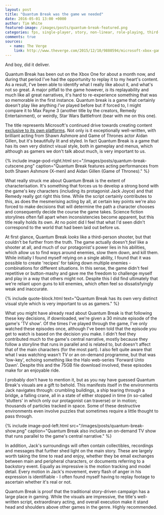 ```yaml
---
layout: post
title: "Quantum Break was the game we needed"
date: 2016-05-01 13:00 +0000
author: Tim White
featured-image: /images/posts/quantum-break-featured.png
categories: fps, single-player, story, non-linear, role-playing, third-person
comments: true
sources:
  - name: The Verge
    link: http://www.theverge.com/2015/12/10/9880594/microsoft-xbox-games-2016-interview-crackdown-3-quantum-break-recore
---
```


And boy, did it deliver.

Quantum Break has been out on the Xbox One for about a month now, and during that period I've had the opportunity to replay it to my heart's content. As a result, I've been able to identify what I really like about it, and what's not so great. A major pitfall to the game however, _is_ its replayability and much like all great narratives, it's hard to re-experience something that was so memorable in the first instance. Quantum break is a game that certainly doesn't play like anything _I've_ played before but if forced to, I might compare it to Max Payne 3 (another title by the creators, Remedy Entertainment), or weirdly, Star Wars Battlefront (bear with me on this one).

The title represents Microsoft's continued drive towards creating content [exclusive to its own platforms](http://www.theverge.com/2015/12/10/9880594/microsoft-xbox-games-2016-interview-crackdown-3-quantum-break-recore). Not only is it exceptionally well-written, with brilliant acting from Shawn Ashmore and Game of Thrones actor Aidan Gillen, but it's beautifully lit and styled. In fact Quantum Break is a game that has its own very distinct visual style, both in gameplay and menus, which although as gamers we don't talk about much, is very important to us.

{% include image-pod-right.html src="/images/posts/quantum-break-cutscene.png" caption="Quantum Break features acting performances from both Shawn Ashmore (X-men) and Aidan Gillen (Game of Thrones)." %}

What really struck me about Quantum Break is the extent of characterisation. It's something that forces us to develop a strong bond with the game's key characters (including its protagonist Jack Joyce) and that Remedy really got right this time. While the script certainly contributes to this, as does the mesmerising acting by all, at certain key points we're also forced to make decisions that will determine the path a character chooses and consequently decide the course the game takes. Science fiction storylines often fall apart when inconsistencies become apparent, but this title really holds its own. At no point did I feel that what I'd seen didn't correspond to the world that had been laid out before us.

At first glance, Quantum Break _looks_ like a third-person shooter, but that couldn't be further from the truth. The game actually doesn't _feel_ like a shooter at all, and much of our protagonist's power lies in his abilities, which allow us to find ways around enemies, slow them down, and kill them. While initially I found myself relying on a single ability, I found that it was possible to create 'recipes' for taking down multiple enemies - combinations for different situations. In this sense, the game didn't feel repetitive or button-mashy and gave me the freedom to challenge myself and play in a way that others might not. Despite this I did find ultimately that we're reliant upon guns to kill enemies, which often feel so dissatisfyingly weak and inaccurate.

{% include quote-block.html text="Quantum Break has its own very distinct visual style which is very important to us as gamers." %}

What you might have already read about Quantum Break is that following these key decisions, if downloaded, we're given a 30 minute episode of the game's 'TV show'. Of the times I've played through the game, I've only watched these episodes once, although I've been told that the episode you get to watch is based on the decision you make.
I didn't feel they contributed much to the game's central narrative, mostly because they follow a storyline that runs in parallel and is related to, but doesn't affect that of the main characters (for the most part). I also felt quite aware that what I was watching wasn't TV or an on-demand programme, but that was 'low-key', echoing something like the Halo web-series 'Forward Unto Dawn'. Despite this and the 75GB file download involved, these episodes make for an enjoyable ride.

I probably don't have to mention it, but as you nay have guessed Quantum Break's visuals are a gift to behold. This manifests itself in the environments Jack navigates through: crumbling buildings, a ship tearing through a bridge, a falling crane, all in a state of either stopped in time (in so-called 'stutters' in which only our protagonist can traverse) or in motion; thousands of particles tracked in space. Some of these destructive environments even involve puzzles that sometimes require a little thought to pass through.

{% include image-pod-left.html src="/images/posts/quantum-break-show.png" caption="Quantum Break also includes an on-demand TV show that runs parallel to the game's central narrative." %}

In addition, Jack's surroundings will often contain collectibles, recordings and messages that further shed light on the main story. These are largely worth taking the time to read and enjoy, whether they be email exchanges between main and peripheral characters, or documents referring to a backstory event. Equally as impressive is the motion tracking and model detail. Every motion in Jack's movement, every flash of anger in his expression is identifiable  - I often found myself having to replay footage to ascertain whether it's real or not.

Quantum Break is proof that the traditional story-driven campaign has a large place in gaming. While the visuals are impressive, the title's well-written script, extraordinary acting, and overall execution make it stand head and shoulders above other games in the genre. Highly recommended.
